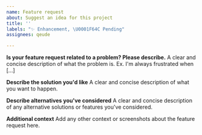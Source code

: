 ```yaml
---
name: Feature request
about: Suggest an idea for this project
title: ''
labels: "✨ Enhancement, \U0001F64C Pending"
assignees: qeude

---
```


**Is your feature request related to a problem? Please describe.**
A clear and concise description of what the problem is. Ex. I'm always frustrated when [...]

**Describe the solution you'd like**
A clear and concise description of what you want to happen.

**Describe alternatives you've considered**
A clear and concise description of any alternative solutions or features you've considered.

**Additional context**
Add any other context or screenshots about the feature request here.
